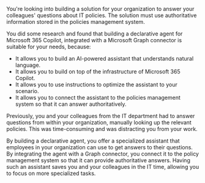 You're looking into building a solution for your organization to answer your colleagues' questions about IT policies. The solution must use authoritative information stored in the policies management system.

You did some research and found that building a declarative agent for Microsoft 365 Copilot, integrated with a Microsoft Graph connector is suitable for your needs, because:

- It allows you to build an AI-powered assistant that understands natural language.
- It allows you to build on top of the infrastructure of Microsoft 365 Copilot.
- It allows you to use instructions to optimize the assistant to your scenario.
- It allows you to connect the assistant to the policies management system so that it can answer authoritatively.

Previously, you and your colleagues from the IT department had to answer questions from within your organization, manually looking up the relevant policies. This was time-consuming and was distracting you from your work.

By building a declarative agent, you offer a specialized assistant that employees in your organization can use to get answers to their questions. By integrating the agent with a Graph connector, you connect it to the policy management system so that it can provide authoritative answers. Having such an assistant saves you and your colleagues in the IT time, allowing you to focus on more specialized tasks.
